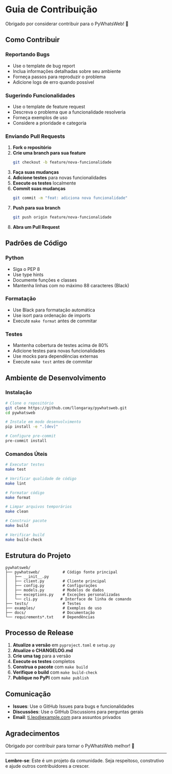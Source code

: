 # Guia de Contribuição

Obrigado por considerar contribuir para o PyWhatsWeb! 🚀

## Como Contribuir

### Reportando Bugs

- Use o template de bug report
- Inclua informações detalhadas sobre seu ambiente
- Forneça passos para reproduzir o problema
- Adicione logs de erro quando possível

### Sugerindo Funcionalidades

- Use o template de feature request
- Descreva o problema que a funcionalidade resolveria
- Forneça exemplos de uso
- Considere a prioridade e categoria

### Enviando Pull Requests

1. **Fork o repositório**
2. **Crie uma branch para sua feature**
   ```bash
   git checkout -b feature/nova-funcionalidade
   ```
3. **Faça suas mudanças**
4. **Adicione testes** para novas funcionalidades
5. **Execute os testes** localmente
6. **Commit suas mudanças**
   ```bash
   git commit -m "feat: adiciona nova funcionalidade"
   ```
7. **Push para sua branch**
   ```bash
   git push origin feature/nova-funcionalidade
   ```
8. **Abra um Pull Request**

## Padrões de Código

### Python

- Siga o PEP 8
- Use type hints
- Documente funções e classes
- Mantenha linhas com no máximo 88 caracteres (Black)

### Formatação

- Use Black para formatação automática
- Use isort para ordenação de imports
- Execute `make format` antes de commitar

### Testes

- Mantenha cobertura de testes acima de 80%
- Adicione testes para novas funcionalidades
- Use mocks para dependências externas
- Execute `make test` antes de commitar

## Ambiente de Desenvolvimento

### Instalação

```bash
# Clone o repositório
git clone https://github.com/llongaray/pywhatsweb.git
cd pywhatsweb

# Instale em modo desenvolvimento
pip install -e ".[dev]"

# Configure pre-commit
pre-commit install
```

### Comandos Úteis

```bash
# Executar testes
make test

# Verificar qualidade de código
make lint

# Formatar código
make format

# Limpar arquivos temporários
make clean

# Construir pacote
make build

# Verificar build
make build-check
```

## Estrutura do Projeto

```
pywhatsweb/
├── pywhatsweb/          # Código fonte principal
│   ├── __init__.py
│   ├── client.py        # Cliente principal
│   ├── config.py        # Configurações
│   ├── models.py        # Modelos de dados
│   ├── exceptions.py    # Exceções personalizadas
│   └── cli.py          # Interface de linha de comando
├── tests/               # Testes
├── examples/            # Exemplos de uso
├── docs/                # Documentação
└── requirements*.txt    # Dependências
```

## Processo de Release

1. **Atualize a versão** em `pyproject.toml` e `setup.py`
2. **Atualize o CHANGELOG.md**
3. **Crie uma tag** para a versão
4. **Execute os testes** completos
5. **Construa o pacote** com `make build`
6. **Verifique o build** com `make build-check`
7. **Publique no PyPI** com `make publish`

## Comunicação

- **Issues**: Use o GitHub Issues para bugs e funcionalidades
- **Discussões**: Use o GitHub Discussions para perguntas gerais
- **Email**: ti.leo@example.com para assuntos privados

## Agradecimentos

Obrigado por contribuir para tornar o PyWhatsWeb melhor! 🎉

---

**Lembre-se**: Este é um projeto da comunidade. Seja respeitoso, construtivo e ajude outros contribuidores a crescer.
